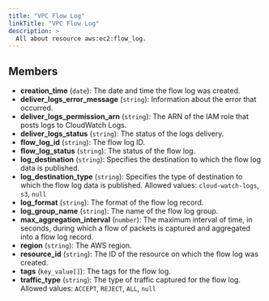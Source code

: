 ```yaml
---
title: "VPC Flow Log"
linkTitle: "VPC Flow Log"
description: >
  All about resource aws:ec2:flow_log.
---
```



## Members
* **creation_time**
(`date`):
The date and time the flow log was created.
* **deliver_logs_error_message**
(`string`):
Information about the error that occurred.
* **deliver_logs_permission_arn**
(`string`):
The ARN of the IAM role that posts logs to CloudWatch Logs.
* **deliver_logs_status**
(`string`):
The status of the logs delivery.
* **flow_log_id**
(`string`):
The flow log ID.
* **flow_log_status**
(`string`):
The status of the flow log.
* **log_destination**
(`string`):
Specifies the destination to which the flow log data is published.
* **log_destination_type**
(`string`):
Specifies the type of destination to which the flow log data is published.
Allowed values: `cloud-watch-logs`, `s3`, `null`
* **log_format**
(`string`):
The format of the flow log record.
* **log_group_name**
(`string`):
The name of the flow log group.
* **max_aggregation_interval**
(`number`):
The maximum interval of time, in seconds, during which a flow of packets is captured and aggregated into a flow log record.
* **region**
(`string`):
The AWS region.
* **resource_id**
(`string`):
The ID of the resource on which the flow log was created.
* **tags**
(`key_value[]`):
The tags for the flow log.
* **traffic_type**
(`string`):
The type of traffic captured for the flow log.
Allowed values: `ACCEPT`, `REJECT`, `ALL`, `null`
